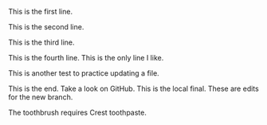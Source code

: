 This is the first line.


This is the second line.


This is the third line.


This is the fourth line. This is the only line I like.


This is another test to practice updating a file.


This is the end. Take a look on GitHub. This is the local final. These are edits for the new branch.


The toothbrush requires Crest toothpaste.